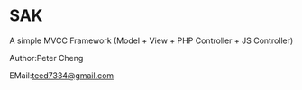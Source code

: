 SAK
===

A simple MVCC Framework (Model + View + PHP Controller + JS Controller)

Author:Peter Cheng

EMail:teed7334@gmail.com
